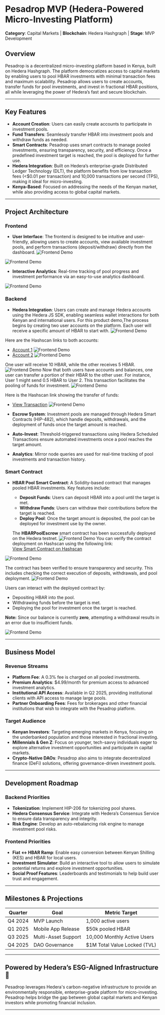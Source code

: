 # Pesadrop MVP (Hedera-Powered Micro-Investing Platform)

**Category**: Capital Markets | **Blockchain**: Hedera Hashgraph | **Stage**: MVP Development

## Overview
Pesadrop is a decentralized micro-investing platform based in Kenya, built on Hedera Hashgraph. The platform democratizes access to capital markets by enabling users to pool HBAR investments with minimal transaction fees and maximum scalability. Pesadrop allows users to create accounts, transfer funds for pool investments, and invest in fractional HBAR positions, all while leveraging the power of Hedera’s fast and secure blockchain.

---

## Key Features

- **Account Creation**: Users can easily create accounts to participate in investment pools.
- **Fund Transfers**: Seamlessly transfer HBAR into investment pools and withdraw funds as needed.
- **Smart Contracts**: Pesadrop uses smart contracts to manage pooled investments, ensuring transparency, security, and efficiency. Once a predefined investment target is reached, the pool is deployed for further use.
- **Hedera Integration**: Built on Hedera’s enterprise-grade Distributed Ledger Technology (DLT), the platform benefits from low transaction fees (<$0.01 per transaction) and 10,000 transactions per second (TPS), making it ideal for micro-investing.
- **Kenya-Based**: Focused on addressing the needs of the Kenyan market, while also providing access to global capital markets.

---

## Project Architecture

### Frontend
- **User Interface**: The frontend is designed to be intuitive and user-friendly, allowing users to create accounts, view available investment pools, and perform transactions (deposit/withdraw) directly from the dashboard.
![Frontend Demo](assets/front1.png)

![Frontend Demo](assets/front2.png)

- **Interactive Analytics**: Real-time tracking of pool progress and investment performance via an easy-to-use analytics dashboard.

![Frontend Demo](assets/front3.png)

### Backend
- **Hedera Integration**: Users can create and manage Hedera accounts using the Hedera JS SDK, enabling seamless wallet interactions for both Kenyan and international users.
For this product demo,The process begins by creating two user accounts on the platform. Each user will receive a specific amount of HBAR to start with. 
![Frontend Demo](assets/account1.png)

Here are the Hashscan links to both accounts:
- [Account 1](https://hashscan.io/testnet/account/0.0.5806289?ps=1&pt=1&pa=1&pn=1&pf=1&pr=1&ph=1&pc=1&p3=1)
![Frontend Demo](assets/account3.png)
- [Account 2](https://hashscan.io/testnet/account/0.0.5806287?ph=1&kh=0.0.5806289&ps=1&pc=1&pf=1&pa=1&pr=1&pt=1&pn=1&p3=1)
![Frontend Demo](assets/account4.png)

One user will receive 10 HBAR, while the other receives 5 HBAR.
![Frontend Demo](assets/account7.png)
Now that both users have accounts and balances, one user can transfer a portion of their HBAR to the other user. For instance, User 1 might send 0.5 HBAR to User 2. This transaction facilitates the pooling of funds for investment.
![Frontend Demo](assets/account8.png)

Here is the Hashscan link showing the transfer of funds:

- [View Transaction](https://hashscan.io/testnet/account/0.0.5806287?ph=1&kh=0.0.5806289&ps=1&pc=1&pf=1&pa=1&pr=1&pt=1&pn=1&p3=1)
![Frontend Demo](assets/account5.png)


- **Escrow System**: Investment pools are managed through Hedera Smart Contracts (HIP-482), which handle deposits, withdrawals, and the deployment of funds once the target amount is reached.
- **Auto-Invest**: Threshold-triggered transactions using Hedera Scheduled Transactions ensure automated investments once a pool reaches the target amount.
- **Analytics**: Mirror node queries are used for real-time tracking of pool investments and transaction history.

### Smart Contract
- **HBAR Pool Smart Contract**: A Solidity-based contract that manages pooled HBAR investments. Key features include:
  - **Deposit Funds**: Users can deposit HBAR into a pool until the target is met.
  - **Withdraw Funds**: Users can withdraw their contributions before the target is reached.
  - **Deploy Pool**: Once the target amount is deposited, the pool can be deployed for investment use by the owner.
  
  The **HBARPoolEscrow** smart contract has been successfully deployed on the Hedera testnet.
  ![Frontend Demo](assets/contract1.png)
  You can verify the contract deployment on Hashscan using the following link:  
[View Smart Contract on Hashscan](https://hashscan.io/testnet/contract/0.0.5805197?ps=1&pr=1&pa=1&pf=1&p=1&k=1743498349.312526364)

![Frontend Demo](assets/contract2.png)

The contract has been verified to ensure transparency and security. This includes checking the correct execution of deposits, withdrawals, and pool deployment.
![Frontend Demo](assets/contract3.png)

Users can interact with the deployed contract by:
- Depositing HBAR into the pool.
- Withdrawing funds before the target is met.
- Deploying the pool for investment once the target is reached.

**Note:** Since our balance is currently **zero**, attempting a withdrawal results in an error due to insufficient funds.

![Frontend Demo](assets/contract5.png)

---

## Business Model

### Revenue Streams
- **Platform Fee**: A 0.3% fee is charged on all pooled investments.
- **Premium Analytics**: $4.99/month for premium access to advanced investment analytics.
- **Institutional API Access**: Available in Q2 2025, providing institutional clients with API access to manage large pools.
- **Partner Onboarding Fees**: Fees for brokerages and other financial institutions that wish to integrate with the Pesadrop platform.

### Target Audience
- **Kenyan Investors**: Targeting emerging markets in Kenya, focusing on the underbanked population and those interested in fractional investing.
- **Millennials & Gen Z**: Focus on younger, tech-savvy individuals eager to explore alternative investment opportunities and participate in capital markets.
- **Crypto-Native DAOs**: Pesadrop also aims to integrate decentralized finance (DeFi) solutions, offering governance-driven investment pools.

---

## Development Roadmap

### Backend Priorities
- **Tokenization**: Implement HIP-206 for tokenizing pool shares.
- **Hedera Consensus Service**: Integrate with Hedera’s Consensus Service to ensure data transparency and integrity.
- **Risk Engine**: Develop an auto-rebalancing risk engine to manage investment pool risks.

### Frontend Priorities
- **Fiat ↔ HBAR Ramp**: Enable easy conversion between Kenyan Shilling (KES) and HBAR for local users.
- **Investment Simulator**: Build an interactive tool to allow users to simulate potential returns and explore investment opportunities.
- **Social Proof Features**: Leaderboards and testimonials to help build user trust and engagement.

---

## Milestones & Projections

| Quarter     | Goal                     | Metric Target       |
|-------------|--------------------------|---------------------|
| Q4 2024     | MVP Launch               | 1,000 active users  |
| Q1 2025     | Mobile App Release       | $50k pooled HBAR    |
| Q3 2025     | Multi-Asset Support      | 10,000 Monthly Active Users |
| Q4 2025     | DAO Governance           | $1M Total Value Locked (TVL) |

---

## Powered by Hedera’s ESG-Aligned Infrastructure 🌱
Pesadrop leverages Hedera's carbon-negative infrastructure to provide an environmentally responsible, enterprise-grade platform for micro-investing. Pesadrop helps bridge the gap between global capital markets and Kenyan investors while promoting financial inclusion.

---
